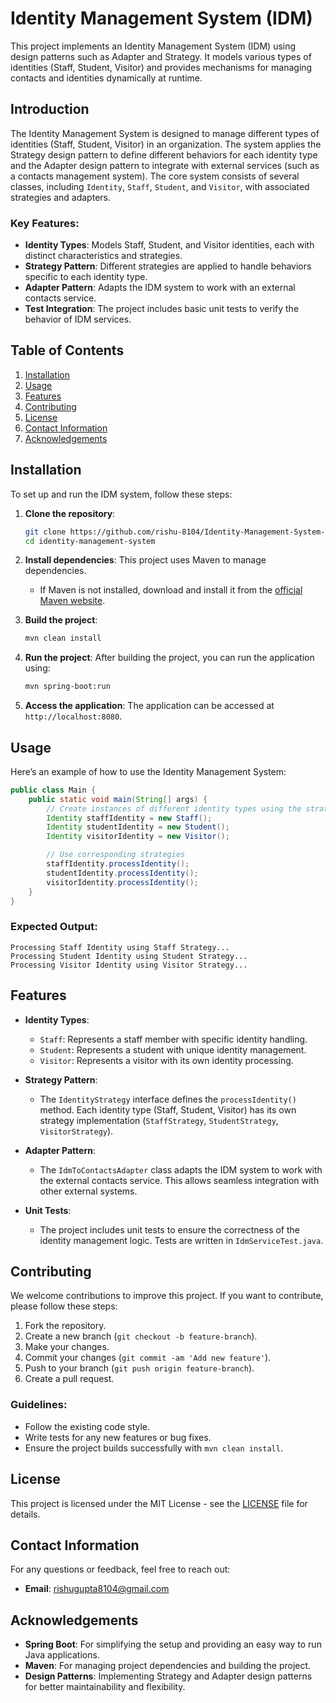 # Identity Management System (IDM) 

This project implements an Identity Management System (IDM) using design patterns such as Adapter and Strategy. It models various types of identities (Staff, Student, Visitor) and provides mechanisms for managing contacts and identities dynamically at runtime.

## Introduction

The Identity Management System is designed to manage different types of identities (Staff, Student, Visitor) in an organization. The system applies the Strategy design pattern to define different behaviors for each identity type and the Adapter design pattern to integrate with external services (such as a contacts management system). The core system consists of several classes, including `Identity`, `Staff`, `Student`, and `Visitor`, with associated strategies and adapters.

### Key Features:
- **Identity Types**: Models Staff, Student, and Visitor identities, each with distinct characteristics and strategies.
- **Strategy Pattern**: Different strategies are applied to handle behaviors specific to each identity type.
- **Adapter Pattern**: Adapts the IDM system to work with an external contacts service.
- **Test Integration**: The project includes basic unit tests to verify the behavior of IDM services.

## Table of Contents

1. [Installation](#installation)
2. [Usage](#usage)
3. [Features](#features)
4. [Contributing](#contributing)
5. [License](#license)
6. [Contact Information](#contact-information)
7. [Acknowledgements](#acknowledgements)

## Installation

To set up and run the IDM system, follow these steps:

1. **Clone the repository**:
    ```bash
    git clone https://github.com/rishu-8104/Identity-Management-System-IDM-more-patterns.git
    cd identity-management-system
    ```

2. **Install dependencies**:
   This project uses Maven to manage dependencies.

   - If Maven is not installed, download and install it from the [official Maven website](https://maven.apache.org/download.cgi).

3. **Build the project**:
    ```bash
    mvn clean install
    ```

4. **Run the project**:
    After building the project, you can run the application using:
    ```bash
    mvn spring-boot:run
    ```

5. **Access the application**:
    The application can be accessed at `http://localhost:8080`.

## Usage

Here’s an example of how to use the Identity Management System:

```java
public class Main {
    public static void main(String[] args) {
        // Create instances of different identity types using the strategy pattern
        Identity staffIdentity = new Staff();
        Identity studentIdentity = new Student();
        Identity visitorIdentity = new Visitor();

        // Use corresponding strategies
        staffIdentity.processIdentity();
        studentIdentity.processIdentity();
        visitorIdentity.processIdentity();
    }
}
```

### Expected Output:

```
Processing Staff Identity using Staff Strategy...
Processing Student Identity using Student Strategy...
Processing Visitor Identity using Visitor Strategy...
```

## Features

- **Identity Types**:
  - `Staff`: Represents a staff member with specific identity handling.
  - `Student`: Represents a student with unique identity management.
  - `Visitor`: Represents a visitor with its own identity processing.

- **Strategy Pattern**:
  - The `IdentityStrategy` interface defines the `processIdentity()` method. Each identity type (Staff, Student, Visitor) has its own strategy implementation (`StaffStrategy`, `StudentStrategy`, `VisitorStrategy`).

- **Adapter Pattern**:
  - The `IdmToContactsAdapter` class adapts the IDM system to work with the external contacts service. This allows seamless integration with other external systems.

- **Unit Tests**:
  - The project includes unit tests to ensure the correctness of the identity management logic. Tests are written in `IdmServiceTest.java`.

## Contributing

We welcome contributions to improve this project. If you want to contribute, please follow these steps:

1. Fork the repository.
2. Create a new branch (`git checkout -b feature-branch`).
3. Make your changes.
4. Commit your changes (`git commit -am 'Add new feature'`).
5. Push to your branch (`git push origin feature-branch`).
6. Create a pull request.

### Guidelines:
- Follow the existing code style.
- Write tests for any new features or bug fixes.
- Ensure the project builds successfully with `mvn clean install`.

## License

This project is licensed under the MIT License - see the [LICENSE](LICENSE) file for details.

## Contact Information

For any questions or feedback, feel free to reach out:

- **Email**: rishugupta8104@gmail.com

## Acknowledgements

- **Spring Boot**: For simplifying the setup and providing an easy way to run Java applications.
- **Maven**: For managing project dependencies and building the project.
- **Design Patterns**: Implementing Strategy and Adapter design patterns for better maintainability and flexibility.
